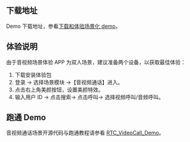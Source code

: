 ## 下载地址

Demo 下载地址，参看[下载和体验场景化 demo](75707.md#%E4%B8%8B%E8%BD%BD%E5%92%8C%E4%BD%93%E9%AA%8C%E5%9C%BA%E6%99%AF%E5%8C%96-demo)。

## 体验说明

由于音视频场景体验 APP 为双人场景，建议准备两个设备，以获取最佳体验：
1. 下载安装体验包
2. 登录 -> 选择场景模块 ->【音视频通话】进入。
3. 点击右上角美颜按钮，设置美颜特效。
4. 输入用户 ID -> 点击搜索-> 点击呼叫-> 选择视频呼叫/音频呼叫。

## 跑通 Demo

音视频通话场景开源代码与跑通教程请参看 [RTC_VideoCall_Demo](https://github.com/volcengine/RTC_VideoCall_Demo)。